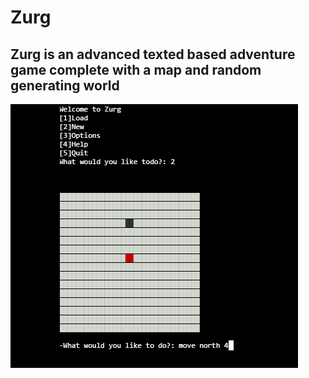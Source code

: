 # Zurg
## Zurg is an advanced texted based adventure game complete with a map and random generating world
![Zurg map](https://github.com/Jimbow500/Zurg/blob/master/zerg.PNG?raw=true)
